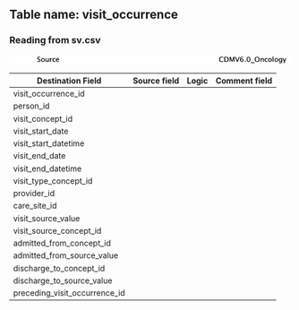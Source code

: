 ## Table name: visit_occurrence

### Reading from sv.csv

![](md_files/image3.png)

| Destination Field | Source field | Logic | Comment field |
| --- | --- | --- | --- |
| visit_occurrence_id |  |  |  |
| person_id |  |  |  |
| visit_concept_id |  |  |  |
| visit_start_date |  |  |  |
| visit_start_datetime |  |  |  |
| visit_end_date |  |  |  |
| visit_end_datetime |  |  |  |
| visit_type_concept_id |  |  |  |
| provider_id |  |  |  |
| care_site_id |  |  |  |
| visit_source_value |  |  |  |
| visit_source_concept_id |  |  |  |
| admitted_from_concept_id |  |  |  |
| admitted_from_source_value |  |  |  |
| discharge_to_concept_id |  |  |  |
| discharge_to_source_value |  |  |  |
| preceding_visit_occurrence_id |  |  |  |

